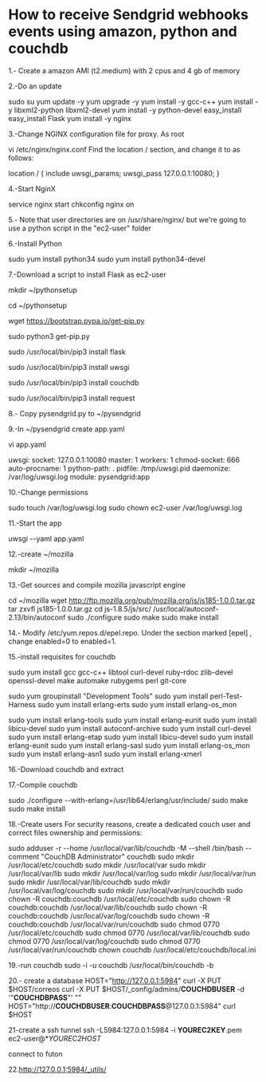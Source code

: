 # How to receive Sendgrid webhooks events using amazon, python and  couchdb 

1.- Create a  amazon AMI (t2.medium) with 2 cpus and 4 gb of memory


2.-Do an update 

sudo su
yum update -y
yum upgrade -y
yum install -y gcc-c++
yum install -y libxml2-python libxml2-devel
yum install -y python-devel
easy_install 	
easy_install Flask
yum install -y nginx

3.-Change NGINX configuration file for proxy.
As root 

vi /etc/nginx/nginx.conf
Find the location / section, and change it to as follows:

location / {
    include uwsgi_params;
    uwsgi_pass 127.0.0.1:10080;
}


4.-Start NginX

service nginx start
chkconfig nginx on
	
	
5.- Note that user directories are on  /usr/share/nginx/  but we're going to use a python script in  the "ec2-user" folder



6.-Install Python 

sudo yum install python34
sudo yum install python34-devel

7.-Download a script to install Flask  as ec2-user

mkdir ~/pythonsetup

cd ~/pythonsetup

wget https://bootstrap.pypa.io/get-pip.py

sudo python3  get-pip.py

sudo /usr/local/bin/pip3 install flask

sudo /usr/local/bin/pip3 install uwsgi

sudo /usr/local/bin/pip3 install couchdb

sudo /usr/local/bin/pip3 install request

8.- Copy pysendgrid.py to ~/pysendgrid

9.-In ~/pysendgrid create app.yaml 

vi app.yaml

uwsgi:
  socket: 127.0.0.1:10080
  master: 1
  workers: 1
  chmod-socket: 666
  auto-procname: 1
  python-path: .
  pidfile: /tmp/uwsgi.pid
  daemonize: /var/log/uwsgi.log
  module: pysendgrid:app


10.-Change permissions

sudo touch /var/log/uwsgi.log 
sudo chown ec2-user /var/log/uwsgi.log                             


11.-Start the app 

uwsgi --yaml app.yaml



12.-create ~/mozilla

mkdir ~/mozilla

13.-Get sources and compile mozilla javascript engine

cd ~/mozilla
wget http://ftp.mozilla.org/pub/mozilla.org/js/js185-1.0.0.tar.gz
tar zxvfl js185-1.0.0.tar.gz
cd js-1.8.5/js/src/
/usr/local/autoconf-2.13/bin/autoconf
sudo ./configure
sudo make
sudo make install 


14.- Modify /etc/yum.repos.d/epel.repo. Under the section marked [epel] , change enabled=0 to enabled=1.

15.-install requisites for couchdb

sudo yum install gcc gcc-c++ libtool curl-devel ruby-rdoc zlib-devel openssl-devel make automake rubygems perl git-core

sudo yum groupinstall "Development Tools"
sudo yum install perl-Test-Harness
sudo yum install erlang-erts
sudo yum install erlang-os_mon

sudo yum install erlang-tools
sudo yum install erlang-eunit
sudo yum install libicu-devel
sudo yum install autoconf-archive 
sudo yum install curl-devel
sudo yum install erlang-etap
sudo yum install libicu-devel
sudo yum install erlang-eunit
sudo yum install erlang-sasl
sudo yum install erlang-os_mon
sudo yum install erlang-asn1
sudo yum install erlang-xmerl

16.-Download couchdb and extract

17.-Compile couchdb

sudo ./configure --with-erlang=/usr/lib64/erlang/usr/include/
sudo make 
sudo make install

18.-Create users
For security reasons, create a dedicated couch user and correct files ownership and permissions:

sudo adduser -r --home /usr/local/var/lib/couchdb -M --shell /bin/bash --comment "CouchDB Administrator" couchdb
sudo mkdir /usr/local/etc/couchdb
sudo mkdir /usr/local/var
sudo mkdir /usr/local/var/lib
sudo mkdir /usr/local/var/log
sudo mkdir /usr/local/var/run
sudo mkdir /usr/local/var/lib/couchdb
sudo mkdir /usr/local/var/log/couchdb
sudo mkdir /usr/local/var/run/couchdb
sudo chown -R couchdb:couchdb /usr/local/etc/couchdb
sudo chown -R couchdb:couchdb /usr/local/var/lib/couchdb
sudo chown -R couchdb:couchdb /usr/local/var/log/couchdb
sudo chown -R couchdb:couchdb /usr/local/var/run/couchdb
sudo chmod 0770 /usr/local/etc/couchdb
sudo chmod 0770 /usr/local/var/lib/couchdb
sudo chmod 0770 /usr/local/var/log/couchdb
sudo chmod 0770 /usr/local/var/run/couchdb
chown couchdb /usr/local/etc/couchdb/local.ini

19.-run couchdb
sudo -i -u couchdb /usr/local/bin/couchdb -b

20.- create a database
HOST="http://127.0.0.1:5984"
curl -X PUT $HOST/correos
curl -X PUT $HOST/_config/admins/**COUCHDBUSER** -d '"**COUCHDBPASS**"' ""
HOST="http://**COUCHDBUSER**:**COUCHDBPASS**@127.0.0.1:5984"
curl $HOST

21-create a ssh tunnel
ssh -L5984:127.0.0.1:5984 -i **YOUREC2KEY**.pem ec2-user@**YOUREC2HOST*

connect to futon

22.http://127.0.0.1:5984/_utils/
